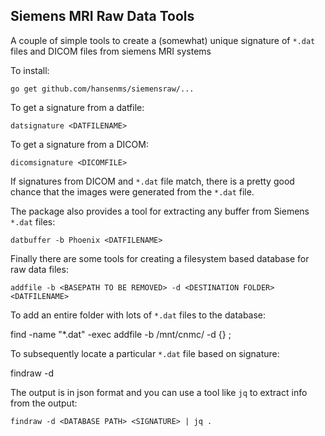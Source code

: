 Siemens MRI Raw Data Tools
---------------------------

A couple of simple tools to create a (somewhat) unique signature of `*.dat` files and DICOM files from siemens MRI systems

To install:

    go get github.com/hansenms/siemensraw/...


To get a signature from a datfile:

    datsignature <DATFILENAME>

To get a signature from a DICOM:

    dicomsignature <DICOMFILE>


If signatures from DICOM and `*.dat` file match, there is a pretty good chance that the images were generated from the `*.dat` file.

The package also provides a tool for extracting any buffer from Siemens `*.dat` files:

    datbuffer -b Phoenix <DATFILENAME>

Finally there are some tools for creating a filesystem based database for raw data files:

    addfile -b <BASEPATH TO BE REMOVED> -d <DESTINATION FOLDER> <DATFILENAME>

To add an entire folder with lots of `*.dat` files to the database:

   find <FOLDER TO SEARCH> -name "*.dat" -exec addfile -b /mnt/cnmc/ -d <DATABASE PATH> {} \;

To subsequently locate a particular `*.dat` file based on signature:

   findraw -d <DATABASE PATH> <SIGNATURE>

The output is in json format and you can use a tool like `jq` to extract info from the output:

    findraw -d <DATABASE PATH> <SIGNATURE> | jq .


